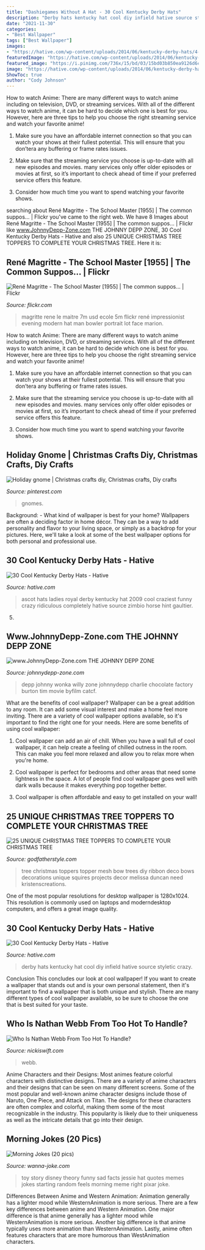 ```yaml
---
title: "Dashiegames Without A Hat - 30 Cool Kentucky Derby Hats"
description: "Derby hats kentucky hat cool diy infield hative source styletic crazy"
date: "2021-11-30"
categories:
- "Best Wallpaper"
tags: ["Best Wallpaper"]
images:
- "https://hative.com/wp-content/uploads/2014/06/kentucky-derby-hats/4-kentucky-derby-hats.jpg"
featuredImage: "https://hative.com/wp-content/uploads/2014/06/kentucky-derby-hats/25-kentucky-derby-hats.jpg"
featured_image: "https://i.pinimg.com/736x/15/bd/03/15bd03b850ea9126d6cecd90f2246824.jpg"
image: "https://hative.com/wp-content/uploads/2014/06/kentucky-derby-hats/25-kentucky-derby-hats.jpg"
ShowToc: true
author: "Cody Johnson"
---
```



How to watch Anime: There are many different ways to watch anime including on television, DVD, or streaming services.
With all of the different ways to watch anime, it can be hard to decide which one is best for you. However, here are three tips to help you choose the right streaming service and watch your favorite anime!
1. Make sure you have an affordable internet connection so that you can watch your shows at their fullest potential. This will ensure that you don’tera any buffering or frame rates issues.

2. Make sure that the streaming service you choose is up-to-date with all new episodes and movies. many services only offer older episodes or movies at first, so it’s important to check ahead of time if your preferred service offers this feature.

3. Consider how much time you want to spend watching your favorite shows.

	

		
searching about René Magritte - The School Master [1955] | The common suppos… | Flickr you've came to the right web. We have 8 Images about René Magritte - The School Master [1955] | The common suppos… | Flickr like www.JohnnyDepp-Zone.com THE JOHNNY DEPP ZONE, 30 Cool Kentucky Derby Hats - Hative and also 25 UNIQUE CHRISTMAS TREE TOPPERS TO COMPLETE YOUR CHRISTMAS TREE. Here it is:
		
    
## René Magritte - The School Master [1955] | The Common Suppos… | Flickr

<img loading=lazy src="https://c2.staticflickr.com/2/1717/25143333495_c4480545f2_b.jpg" onerror="this.onerror=null;this.src='https://tse2.mm.bing.net/th?id=OIP.7tdtSMwZzF6mv9oLO1OaqgHaJ7&amp;pid=15.1';" alt="René Magritte - The School Master [1955] | The common suppos… | Flickr">

_Source: flickr.com_

>magritte rene le maitre 7m usd ecole 5m flickr rené impressionist evening modern hat man bowler portrait lot face marion. 

	

How to watch Anime: There are many different ways to watch anime including on television, DVD, or streaming services.
With all of the different ways to watch anime, it can be hard to decide which one is best for you. However, here are three tips to help you choose the right streaming service and watch your favorite anime!
1. Make sure you have an affordable internet connection so that you can watch your shows at their fullest potential. This will ensure that you don’tera any buffering or frame rates issues.

2. Make sure that the streaming service you choose is up-to-date with all new episodes and movies. many services only offer older episodes or movies at first, so it’s important to check ahead of time if your preferred service offers this feature.

3. Consider how much time you want to spend watching your favorite shows.

    
## Holiday Gnome | Christmas Crafts Diy, Christmas Crafts, Diy Crafts

<img loading=lazy src="https://i.pinimg.com/736x/15/bd/03/15bd03b850ea9126d6cecd90f2246824.jpg" onerror="this.onerror=null;this.src='https://tse3.mm.bing.net/th?id=OIP.Q6_Wvc0rd7_NQ5YzXrPA9QHaJ3&amp;pid=15.1';" alt="Holiday gnome | Christmas crafts diy, Christmas crafts, Diy crafts">

_Source: pinterest.com_

>gnomes. 

	

Background: - What kind of wallpaper is best for your home?
Wallpapers are often a deciding factor in home décor. They can be a way to add personality and flavor to your living space, or simply as a backdrop for your pictures. Here, we'll take a look at some of the best wallpaper options for both personal and professional use.

    
## 30 Cool Kentucky Derby Hats - Hative

<img loading=lazy src="https://hative.com/wp-content/uploads/2014/06/kentucky-derby-hats/25-kentucky-derby-hats.jpg" onerror="this.onerror=null;this.src='https://tse2.mm.bing.net/th?id=OIP.p5xJuuIxWPSWveN-QK2dmgHaLH&amp;pid=15.1';" alt="30 Cool Kentucky Derby Hats - Hative">

_Source: hative.com_

>ascot hats ladies royal derby kentucky hat 2009 cool craziest funny crazy ridiculous completely hative source zimbio horse hint gaultier. 

	

5.

    
## Www.JohnnyDepp-Zone.com THE JOHNNY DEPP ZONE

<img loading=lazy src="https://www.johnnydepp-zone.com/byfilm/catcf/31.jpg" onerror="this.onerror=null;this.src='https://tse3.mm.bing.net/th?id=OIP.RDXCoNRxLiLGacf210PfKwHaEK&amp;pid=15.1';" alt="www.JohnnyDepp-Zone.com THE JOHNNY DEPP ZONE">

_Source: johnnydepp-zone.com_

>depp johnny wonka willy zone johnnydepp charlie chocolate factory burton tim movie byfilm catcf. 

	

What are the benefits of cool wallpaper?
Wallpaper can be a great addition to any room. It can add some visual interest and make a home feel more inviting. There are a variety of cool wallpaper options available, so it's important to find the right one for your needs. Here are some benefits of using cool wallpaper: 
1. Cool wallpaper can add an air of chill. When you have a wall full of cool wallpaper, it can help create a feeling of chilled outness in the room. This can make you feel more relaxed and allow you to relax more when you're home. 

2. Cool wallpaper is perfect for bedrooms and other areas that need some lightness in the space. A lot of people find cool wallpaper goes well with dark walls because it makes everything pop together better. 

3. Cool wallpaper is often affordable and easy to get installed on your wall!

    
## 25 UNIQUE CHRISTMAS TREE TOPPERS TO COMPLETE YOUR CHRISTMAS TREE

<img loading=lazy src="http://godfatherstyle.com/wp-content/uploads/2016/11/620.jpg" onerror="this.onerror=null;this.src='https://tse4.mm.bing.net/th?id=OIP.azVOg296AR8t1yzLR43mwwHaLH&amp;pid=15.1';" alt="25 UNIQUE CHRISTMAS TREE TOPPERS TO COMPLETE YOUR CHRISTMAS TREE">

_Source: godfatherstyle.com_

>tree christmas toppers topper mesh bow trees diy ribbon deco bows decorations unique squires projects decor melissa duncan need kristenscreations. 

	

One of the most popular resolutions for desktop wallpaper is 1280x1024. This resolution is commonly used on laptops and moderndesktop computers, and offers a great image quality.

    
## 30 Cool Kentucky Derby Hats - Hative

<img loading=lazy src="https://hative.com/wp-content/uploads/2014/06/kentucky-derby-hats/4-kentucky-derby-hats.jpg" onerror="this.onerror=null;this.src='https://tse3.mm.bing.net/th?id=OIP.SSga4ztJwgCLtNC9_o7xwwHaHZ&amp;pid=15.1';" alt="30 Cool Kentucky Derby Hats - Hative">

_Source: hative.com_

>derby hats kentucky hat cool diy infield hative source styletic crazy. 

	

Conclusion
This concludes our look at cool wallpaper! If you want to create a wallpaper that stands out and is your own personal statement, then it's important to find a wallpaper that is both unique and stylish. There are many different types of cool wallpaper available, so be sure to choose the one that is best suited for your taste.

    
## Who Is Nathan Webb From Too Hot To Handle?

<img loading=lazy src="https://www.nickiswift.com/img/gallery/who-is-nathan-webb-from-too-hot-to-handle/nathan-webb-is-a-talented-dancer-1624293497.jpg" onerror="this.onerror=null;this.src='https://tse1.mm.bing.net/th?id=OIP.dkswBO9ftXcib2V8rqvqYQHaEK&amp;pid=15.1';" alt="Who Is Nathan Webb From Too Hot To Handle?">

_Source: nickiswift.com_

>webb. 

	

Anime Characters and their Designs: Most animes feature colorful characters with distinctive designs.
There are a variety of anime characters and their designs that can be seen on many different screens. Some of the most popular and well-known anime character designs include those of Naruto, One Piece, and Attack on Titan. The designs for these characters are often complex and colorful, making them some of the most recognizable in the industry. This popularity is likely due to their uniqueness as well as the intricate details that go into their design.

    
## Morning Jokes (20 Pics)

<img loading=lazy src="https://wanna-joke.com/wp-content/uploads/2014/03/funny-picture-Toy-Story-hat-Jessie.jpg" onerror="this.onerror=null;this.src='https://tse3.mm.bing.net/th?id=OIP.RLMZSQWwEXDSKfYd_Z2XNgHaMN&amp;pid=15.1';" alt="Morning Jokes (20 pics)">

_Source: wanna-joke.com_

>toy story disney theory funny sad facts jessie hat quotes memes jokes starting random feels morning meme right pixar joke. 

	

Differences Between Anime and Western Animation: Animation generally has a lighter mood while WesternAnimation is more serious.
There are a few key differences between anime and Western Animation. One major difference is that anime generally has a lighter mood while WesternAnimation is more serious. Another big difference is that anime typically uses more animation than WesternAnimation. Lastly, anime often features characters that are more humorous than WestAnimation characters.

